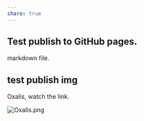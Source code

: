 ```yaml
---
share: true
---
```

## Test publish to GitHub pages.
markdown file.

## test publish img
Oxalis, watch the link.

![Oxalis.png](Oxalis.png)

